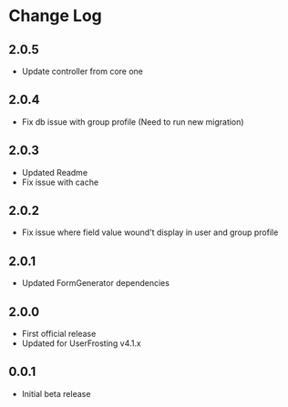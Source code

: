 # Change Log

## 2.0.5
- Update controller from core one

## 2.0.4
- Fix db issue with group profile (Need to run new migration)

## 2.0.3
- Updated Readme
- Fix issue with cache

## 2.0.2
- Fix issue where field value wound't display in user and group profile

## 2.0.1
- Updated FormGenerator dependencies

## 2.0.0
- First official release
- Updated for UserFrosting v4.1.x

## 0.0.1
- Initial beta release
